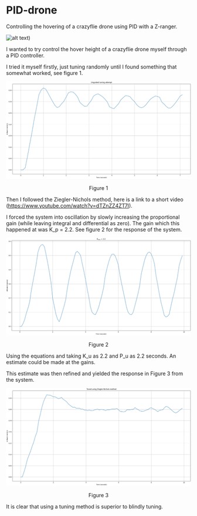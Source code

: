# PID-drone
Controlling the hovering of a crazyflie drone using PID with a Z-ranger.

![alt text](https://www.researchgate.net/profile/Wolfgang-Hoenig/publication/317751508/figure/fig1/AS:818008721207297@1572039885658/Our-target-platform-Bitcraze-Crazyflie-20-quadcopter-left-which-can-be-controlled.jpg))

I wanted to try control the hover height of a crazyflie drone myself through a PID controller.

I tried it myself firstly, just tuning randomly until I found something that somewhat worked, see figure 1.

![alt text](https://raw.githubusercontent.com/keatinl1/PID-drone/master/images/unguided_tuning.png)
<p align="center">
Figure 1
</p>

Then I followed the Ziegler-Nichols method, here is a link to a short video (https://www.youtube.com/watch?v=dTZnZZ4ZT7I).

I forced the system into oscillation by slowly increasing the proportional gain (while leaving integral and differential as zero). The gain which this happened at was K_p = 2.2. See figure 2 for the response of the system.

![alt text](https://raw.githubusercontent.com/keatinl1/PID-drone/master/images/kmax.png)
<p align="center">
Figure 2
</p>

Using the equations and taking K_u as 2.2 and P_u as 2.2 seconds. An estimate could be made at the gains.

This estimate was then refined and yielded the response in Figure 3 from the system.

![alt text](https://github.com/keatinl1/PID-drone/blob/master/images/ziegler.png)
<p align="center">
Figure 3
</p>

It is clear that using a tuning method is superior to blindly tuning.

